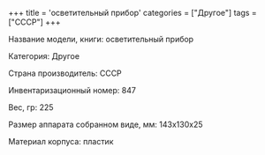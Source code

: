 +++
title = 'осветительный прибор'
categories = ["Другое"]
tags = ["СССР"]
+++

Название модели, книги: осветительный прибор

Категория: Другое

Страна производитель: СССР

Инвентаризационный номер: 847

Вес, гр: 225

Размер аппарата  собранном виде, мм: 143х130х25

Материал корпуса: пластик

